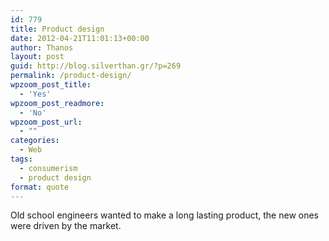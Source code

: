 ```yaml
---
id: 779
title: Product design
date: 2012-04-21T11:01:13+00:00
author: Thanos
layout: post
guid: http://blog.silverthan.gr/?p=269
permalink: /product-design/
wpzoom_post_title:
  - 'Yes'
wpzoom_post_readmore:
  - 'No'
wpzoom_post_url:
  - ""
categories:
  - Web
tags:
  - consumerism
  - product design
format: quote
---
```

Old school engineers wanted to make a long lasting product, the new ones were driven by the market.
